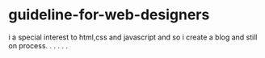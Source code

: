 # guideline-for-web-designers
i a special interest to html,css and javascript and so i create a blog and still on process. . . 
 . . . 
